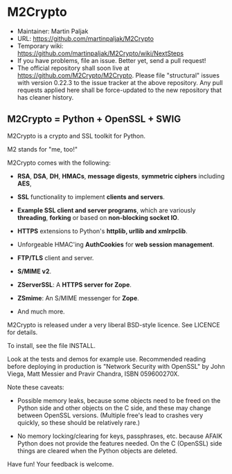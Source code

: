 M2Crypto
=========

 * Maintainer: Martin Paljak
 * URL: https://github.com/martinpaljak/M2Crypto
 * Temporary wiki: https://github.com/martinpaljak/M2Crypto/wiki/NextSteps
 * If you have problems, file an issue. Better yet, send a pull request!
 * The official repository shall soon live at https://github.com/M2Crypto/M2Crypto. Please file "structural" issues with version 0.22.3 to the issue tracker at the above repository. Any pull requests applied here shall be force-updated to the new repository that has cleaner history.

M2Crypto = Python + OpenSSL + SWIG
------------------------------------

M2Crypto is a crypto and SSL toolkit for Python.

M2 stands for "me, too!"

M2Crypto comes with the following:

- **RSA**, **DSA**, **DH**, **HMACs**, **message digests**,
  **symmetric ciphers** including **AES**,

- **SSL** functionality to implement **clients and servers**.

- **Example SSL client and server programs**, which are variously
  **threading**, **forking** or based on **non-blocking socket IO**.

- **HTTPS** extensions to Python's **httplib, urllib and xmlrpclib**.

- Unforgeable HMAC'ing **AuthCookies** for **web session management**.

- **FTP/TLS** client and server.

- **S/MIME v2**.

- **ZServerSSL**: A **HTTPS server for Zope**.

- **ZSmime**: An S/MIME messenger for **Zope**.

- And much more.

M2Crypto is released under a very liberal BSD-style licence. See 
LICENCE for details.

To install, see the file INSTALL.

Look at the tests and demos for example use. Recommended reading before
deploying in production is "Network Security with OpenSSL" by John Viega,
Matt Messier and Pravir Chandra, ISBN 059600270X.

Note these caveats:

- Possible memory leaks, because some objects need to be freed on the
  Python side and other objects on the C side, and these may change
  between OpenSSL versions. (Multiple free's lead to crashes very
  quickly, so these should be relatively rare.)
    
- No memory locking/clearing for keys, passphrases, etc. because AFAIK
  Python does not provide the features needed. On the C (OpenSSL) side
  things are cleared when the Python objects are deleted.
    

Have fun! Your feedback is welcome.
